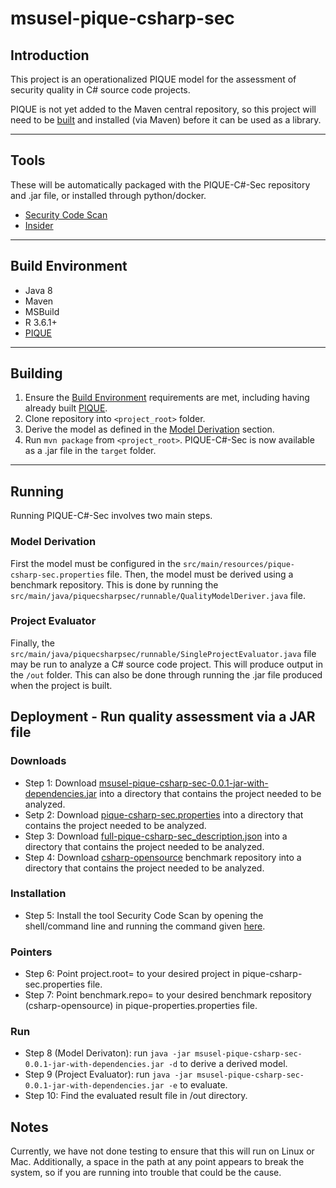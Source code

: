 # msusel-pique-csharp-sec
## Introduction
This project is an operationalized PIQUE model for the assessment of security quality in C# source code projects. 

PIQUE is not yet added to the Maven central repository, so this project will need to be [built](#building) and installed (via Maven) before it can be used as a library. 
___
## Tools
These will be automatically packaged with the PIQUE-C#-Sec repository and .jar file, or installed through python/docker.

- [Security Code Scan](https://security-code-scan.github.io/)
- [Insider](https://github.com/insidersec/insider)
___

## Build Environment
- Java 8
- Maven
- MSBuild
- R 3.6.1+
- [PIQUE](https://github.com/MSUSEL/msusel-pique)
___
## Building
1. Ensure the [Build Environment](#build-environment) requirements are met, including having already built [PIQUE](https://github.com/MSUSEL/msusel-pique).
2. Clone repository into `<project_root>` folder.
3. Derive the model as defined in the [Model Derivation](#model-derivation) section.
4. Run `mvn package` from `<project_root>`.
PIQUE-C#-Sec is now available as a .jar file in the `target` folder. 
___
## Running
Running PIQUE-C#-Sec involves two main steps. 

### Model Derivation
First the model must be configured in the `src/main/resources/pique-csharp-sec.properties` file. Then, the model must be derived using a benchmark repository. This is done by running the `src/main/java/piquecsharpsec/runnable/QualityModelDeriver.java` file.

### Project Evaluator
Finally, the `src/main/java/piquecsharpsec/runnable/SingleProjectEvaluator.java` file may be run to analyze a C# source code project. This will produce output in the `/out` folder. This can also be done through running the .jar file produced when the project is built. 

## Deployment - Run quality assessment via a JAR file

### Downloads
- Step 1: Download [msusel-pique-csharp-sec-0.0.1-jar-with-dependencies.jar](https://github.com/MSUSEL/msusel-pique-csharp-sec/blob/main/target/msusel-pique-csharp-sec-0.0.1-jar-with-dependencies.jar) into a directory that contains the project needed to be analyzed.
- Setp 2: Download [pique-csharp-sec.properties](https://github.com/MSUSEL/msusel-pique-csharp-sec/blob/main/src/main/resources/pique-csharp-sec.properties) into a directory that contains the project needed to be analyzed.
- Step 3: Download [full-pique-csharp-sec_description.json](https://github.com/MSUSEL/msusel-pique-csharp-sec/blob/main/src/main/resources/full-pique-csharp-sec_description.json) into a directory that contains the project needed to be analyzed.
- Step 4: Download [csharp-opensource](https://github.com/MSUSEL/benchmarks/tree/main/csharp-opensource) benchmark repository into a directory that contains the project needed to be analyzed.

### Installation
- Step 5: Install the tool Security Code Scan by opening the shell/command line and running the command given [here](https://www.nuget.org/packages/security-scan/).

### Pointers
- Step 6: Point project.root= to your desired project in pique-csharp-sec.properties file.
- Step 7: Point benchmark.repo= to your desired benchmark repository (csharp-opensource) in pique-properties.properties file.

### Run
- Step 8 (Model Derivaton): run `java -jar msusel-pique-csharp-sec-0.0.1-jar-with-dependencies.jar -d` to derive a derived model.
- Step 9 (Project Evaluator): run `java -jar msusel-pique-csharp-sec-0.0.1-jar-with-dependencies.jar -e` to evaluate.
- Step 10: Find the evaluated result file in /out directory.

## Notes
Currently, we have not done testing to ensure that this will run on Linux or Mac. Additionally, a space in the path at any point appears to break the system, so if you are running into trouble that could be the cause.
